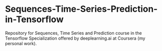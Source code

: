 # Sequences-Time-Series-Prediction-in-Tensorflow
Repository for Sequences, Time Series and Prediction course in the Tensorflow Specialization offered by deeplearning.ai at Coursera (my personal work).
